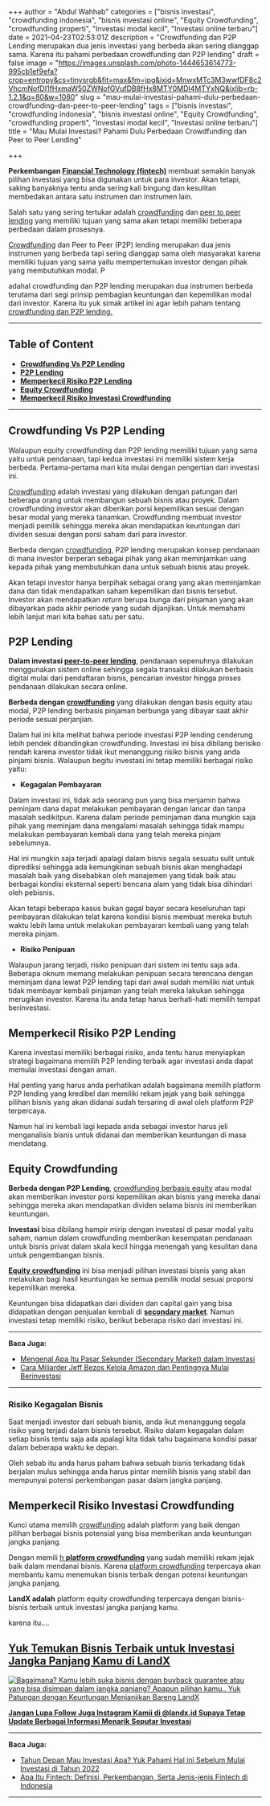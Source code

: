 +++
author = "Abdul Wahhab"
categories = ["bisnis investasi", "crowdfunding indonesia", "bisnis investasi online", "Equity Crowdfunding", "crowdfunding properti", "Investasi modal kecil", "Investasi online terbaru"]
date = 2021-04-23T02:53:01Z
description = "Crowdfunding dan P2P Lending merupakan dua jenis investasi yang berbeda akan sering dianggap sama. Karena itu pahami perbedaan crowdfunding dan P2P lending"
draft = false
image = "https://images.unsplash.com/photo-1444653614773-995cb1ef9efa?crop=entropy&cs=tinysrgb&fit=max&fm=jpg&ixid=MnwxMTc3M3wwfDF8c2VhcmNofDI1fHxmaW50ZWNofGVufDB8fHx8MTY0MDI4MTYxNQ&ixlib=rb-1.2.1&q=80&w=1080"
slug = "mau-mulai-investasi-pahami-dulu-perbedaan-crowdfunding-dan-peer-to-peer-lending"
tags = ["bisnis investasi", "crowdfunding indonesia", "bisnis investasi online", "Equity Crowdfunding", "crowdfunding properti", "Investasi modal kecil", "Investasi online terbaru"]
title = "Mau Mulai Investasi?  Pahami Dulu Perbedaan Crowdfunding dan Peer to Peer Lending"

+++


**Perkembangan [Financial Technology (fintech)](https://landx.id/)** membuat semakin banyak pilihan investasi yang bisa digunakan untuk para investor. Akan tetapi, saking banyaknya tentu anda sering kali bingung dan kesulitan membedakan antara satu instrumen dan instrumen lain.

Salah satu yang sering tertukar adalah [crowdfunding](https://landx.id/) dan [peer to peer lending](https://landx.id/) yang memiliki tujuan yang sama akan tetapi memiliki beberapa perbedaan dalam prosesnya.

[Crowdfunding](https://landx.id/) dan Peer to Peer  (P2P) lending merupakan dua jenis instrumen yang berbeda tapi sering dianggap sama oleh masyarakat karena memiliki tujuan yang sama yaitu mempertemukan investor dengan pihak yang membutuhkan modal. P

adahal crowdfunding dan P2P lending merupakan dua instrumen berbeda terutama dari segi prinsip pembagian keuntungan dan kepemilikan modal dari investor. Karena itu yuk simak artikel ini agar lebih paham tentang [crowdfunding dan P2P lending.](https://landx.id/)

---

## Table of Content

* **[Crowdfunding Vs P2P Lending](https://landx.id/blog/mau-mulai-investasi-pahami-dulu-perbedaan-crowdfunding-dan-peer-to-peer-lending/#crowdfunding-vs-p2p-lending)**
* **[P2P Lending](https://landx.id/blog/mau-mulai-investasi-pahami-dulu-perbedaan-crowdfunding-dan-peer-to-peer-lending/#p2p-lending)**
* **[Memperkecil Risiko P2P Lendin](https://landx.id/blog/mau-mulai-investasi-pahami-dulu-perbedaan-crowdfunding-dan-peer-to-peer-lending/#memperkecil-risiko-p2p-lending)g**
* **[Equity Crowdfunding](https://landx.id/blog/mau-mulai-investasi-pahami-dulu-perbedaan-crowdfunding-dan-peer-to-peer-lending/#equity-crowdfunding )**
* **[Memperkecil Risiko Investasi Crowdfunding](https://landx.id/blog/mau-mulai-investasi-pahami-dulu-perbedaan-crowdfunding-dan-peer-to-peer-lending/#memperkecil-risiko-investasi-crowdfunding)**

---

## Crowdfunding Vs P2P Lending

Walaupun equity crowdfunding dan P2P lending memiliki tujuan yang sama yaitu untuk pendanaan, tapi kedua investasi ini memiliki sistem kerja berbeda. Pertama-pertama mari kita mulai dengan pengertian dari investasi ini.

[Crowdfunding](https://landx.id/) adalah investasi yang dilakukan dengan patungan dari beberapa orang untuk membangun sebuah bisnis atau proyek. Dalam crowdfunding investor akan diberikan porsi kepemilikan sesuai dengan besar modal yang mereka tanamkan. Crowdfunding membuat investor menjadi pemilik sehingga mereka akan mendapatkan keuntungan dari dividen sesuai dengan porsi saham dari para investor.

Berbeda dengan [crowdfunding](https://landx.id/), P2P lending merupakan konsep pendanaan di mana investor berperan sebagai pihak yang akan meminjamkan uang kepada pihak yang membutuhkan dana untuk sebuah bisnis atau proyek.

Akan tetapi investor hanya berpihak sebagai orang yang akan meminjamkan dana dan tidak mendapatkan saham kepemilikan dari bisnis tersebut. Investor akan mendapatkan _return_ berupa bunga dari pinjaman yang akan dibayarkan pada akhir periode yang sudah dijanjikan. Untuk memahami lebih lanjut mari kita bahas satu per satu.

## P2P Lending

**Dalam investasi [peer-to-peer lending](https://landx.id/)**, pendanaan sepenuhnya dilakukan menggunakan sistem online sehingga segala transaksi dilakukan berbasis digital mulai dari pendaftaran bisnis, pencarian investor hingga proses pendanaan dilakukan secara online.

**Berbeda dengan [crowdfunding](https://landx.id/)** yang dilakukan dengan basis equity atau modal, P2P lending berbasis pinjaman berbunga yang dibayar saat akhir periode sesuai perjanjian.

Dalam hal ini kita melihat bahwa periode investasi P2P lending cenderung lebih pendek dibandingkan crowdfunding. Investasi ini bisa dibilang berisiko rendah karena investor tidak ikut menanggung risiko bisnis yang anda pinjami bisnis. Walaupun begitu investasi ini tetap memiliki berbagai risiko yaitu:

* **Kegagalan Pembayaran**

Dalam investasi ini, tidak ada seorang pun yang bisa menjamin bahwa peminjam dana dapat melakukan pembayaran dengan lancar dan tanpa masalah sedikitpun. Karena dalam periode peminjaman dana mungkin saja pihak yang meminjam dana mengalami masalah sehingga tidak mampu melakukan pembayaran kembali dana yang telah mereka pinjam sebelumnya. 

Hal ini mungkin saja terjadi apalagi dalam bisnis segala sesuatu sulit untuk diprediksi sehingga ada kemungkinan sebuah bisnis akan menghadapi masalah baik yang disebabkan oleh manajemen yang tidak baik atau berbagai kondisi eksternal seperti bencana alam yang tidak bisa dihindari oleh pebisnis.
 
Akan tetapi beberapa kasus bukan gagal bayar secara keseluruhan tapi pembayaran dilakukan telat karena kondisi bisnis membuat mereka butuh waktu lebih lama untuk melakukan pembayaran kembali uang yang telah mereka pinjam. 

* **Risiko Penipuan**

Walaupun jarang terjadi, risiko penipuan dari sistem ini tentu saja ada. Beberapa oknum memang melakukan penipuan secara terencana dengan meminjam dana lewat P2P lending tapi dari awal sudah memiliki niat untuk tidak membayar kembali pinjaman yang telah mereka lakukan sehingga merugikan investor. Karena itu anda tetap harus berhati-hati memilih tempat berinvestasi.

## Memperkecil Risiko P2P Lending

Karena investasi memiliki berbagai risiko, anda tentu harus menyiapkan strategi bagaimana memilih P2P lending terbaik agar investasi anda dapat memulai investasi dengan aman.

Hal penting yang harus anda perhatikan adalah bagaimana memilih platform P2P lending yang kredibel dan memiliki rekam jejak yang baik sehingga pilihan bisnis yang akan didanai sudah tersaring di awal oleh platform P2P terpercaya.

Namun hal ini kembali lagi kepada anda sebagai investor harus jeli menganalisis bisnis untuk didanai dan memberikan keuntungan di masa mendatang.

## Equity Crowdfunding

**Berbeda dengan P2P Lending**, [crowdfunding berbasis equity](https://landx.id/) atau modal akan memberikan investor porsi kepemilikan akan bisnis yang mereka danai sehingga mereka akan mendapatkan dividen selama bisnis ini memberikan keuntungan.

**Investasi** bisa dibilang hampir mirip dengan investasi di pasar modal yaitu saham, namun dalam crowdfunding memberikan kesempatan pendanaan untuk bisnis privat dalam skala kecil hingga menengah yang kesulitan dana untuk pengembangan bisnis.

[**Equity crowdfunding**](https://landx.id/) ini bisa menjadi pilihan investasi bisnis yang akan melakukan bagi hasil keuntungan ke semua pemilik modal sesuai proporsi kepemilikan mereka.

Keuntungan bisa didapatkan dari dividen dan capital gain yang bisa didapatkan dengan penjualan kembali di [**secondary market**](https://landx.id/). Namun investasi tetap memiliki risiko, berikut beberapa risiko dari investasi ini.

---

**Baca Juga:**

* [Mengenal Apa Itu Pasar Sekunder (Secondary Market) dalam Investasi](https://landx.id/blog/mengenal-apa-itu-pasar-sekunder-secondary-market-dalam-investasi/)
* [Cara Miliarder Jeff Bezos Kelola Amazon dan Pentingnya Mulai Berinvestasi](https://landx.id/blog/cara-jeff-bezos-kelola-amazon-dan-jadi-miliarder-dunia-pentingnya-mulai-berinvestasi/)

---

### Risiko Kegagalan Bisnis

Saat menjadi investor dari sebuah bisnis, anda ikut menanggung segala risiko yang terjadi dalam bisnis tersebut. Risiko dalam kegagalan dalam setiap bisnis tentu saja ada apalagi kita tidak tahu bagaimana kondisi pasar dalam beberapa waktu ke depan.

Oleh sebab itu anda harus paham bahwa sebuah bisnis terkadang tidak berjalan mulus sehingga anda harus pintar memilih bisnis yang stabil dan mempunyai potensi perkembangan pasar dalam jangka panjang.

## Memperkecil Risiko Investasi Crowdfunding

Kunci utama memilih [crowdfunding](https://landx.id/) adalah platform yang baik dengan pilihan berbagai bisnis potensial yang bisa memberikan anda keuntungan jangka panjang.

Dengan memili [h **platform crowdfunding**](https://landx.id/project/) yang sudah memiliki rekam jejak baik dalam mendanai bisnis. Karena [platform crowdfunding](https://landx.id/) terpercaya akan membantu kamu menemukan bisnis terbaik dengan potensi keuntungan jangka panjang.

**LandX  adalah** platform equity crowdfunding terpercaya dengan bisnis-bisnis terbaik untuk investasi jangka panjang kamu.

karena itu....

## [Yuk Temukan Bisnis Terbaik untuk Investasi Jangka Panjang Kamu di LandX](https://landx.id/project/)

[![Bagaimana? Kamu lebih suka bisnis dengan buyback guarantee atau yang bisa disimpan dalam jangka panjang? Apapun pilihan kamu.. Yuk Patungan  dengan Keuntungan Menjanjikan Bareng LandX](https://accountgram-production.sfo2.cdn.digitaloceanspaces.com/landx_ghost/2021/10/Equity-Crowdfunding-di-Indonesia-1--3.png)](http://landx.id/project/)

[**Jangan Lupa Follow Juga Instagram Kamii di @landx.id Supaya Tetap Update Berbagai Informasi Menarik Seputar Investasi**](https://www.instagram.com/landx.id/?utm_medium=copy_link)

---

**Baca Juga:**

* [Tahun Depan Mau Investasi Apa? Yuk Pahami Hal ini Sebelum Mulai Investasi di Tahun 2022](https://landx.id/blog/hal-penting-yang-harus-dipahami-saat-berinvestasi-di-tahun-2022/)
* [Apa Itu Fintech: Definisi, Perkembangan, Serta Jenis-jenis Fintech di Indonesia](https://landx.id/blog/fintech-aman-dan-berizin-ojk-di-indonesia/)

---



